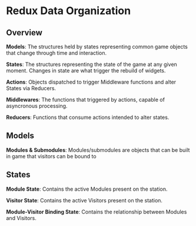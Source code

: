 # Redux Data Organization

## Overview

**Models**: The structures held by states representing common game objects that change through time and interaction.

**States**: The structures representing the state of the game at any given moment. Changes in state are what trigger the rebuild of widgets.

**Actions**: Objects dispatched to trigger Middleware functions and alter States via Reducers.

**Middlewares**: The functions that triggered by actions, capable of asyncronous processing.

**Reducers**: Functions that consume actions intended to alter states.

## Models

**Modules & Submodules**: Modules/submodules are objects that can be built in game that visitors can be bound to

## States
**Module State**: Contains the active Modules present on the station.

**Visitor State**: Contains the active Visitors present on the station.

**Module-Visitor Binding State**: Contains the relationship between Modules and Visitors.

